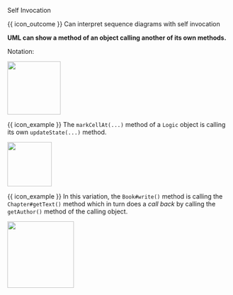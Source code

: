 <span id="title">Self Invocation</span>

<span id="prereqs"></span>

<span id="outcomes">{{ icon_outcome }} Can interpret sequence diagrams with self invocation</span>

<div id="body">

**UML can show a method of an object calling another of its own methods.**

Notation:

<img src="{{baseUrl}}/uml/sequenceDiagrams/selfInvocation/images/notation.png" height="120" />
<p/>

<box>

{{ icon_example }} The `markCellAt(...)` method of a `Logic` object is calling its own `updateState(...)` method.

<img src="{{baseUrl}}/uml/sequenceDiagrams/selfInvocation/images/logic.png" height="100" />
<p/>

{{ icon_example }} In this variation, the `Book#write()` method is calling the `Chapter#getText()` method which in turn does a _call back_ by calling the `getAuthor()` method of the calling object.

<img src="{{baseUrl}}/uml/sequenceDiagrams/selfInvocation/images/callBack.png" height="150" />
<p/>

</box>

</div>

<div id="extras">
</div>